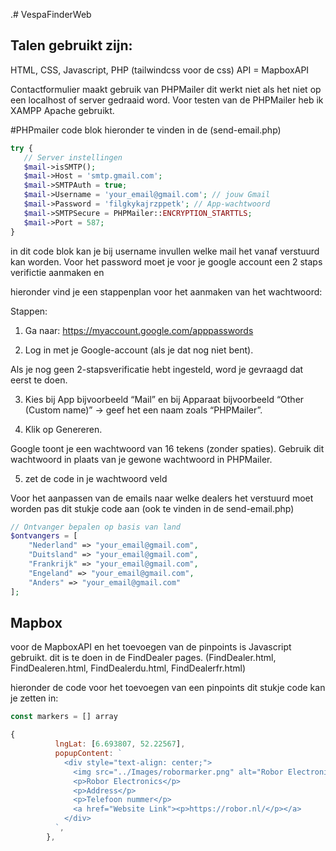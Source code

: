.# VespaFinderWeb

## Talen gebruikt zijn:

HTML, CSS, Javascript, PHP
(tailwindcss voor de css) 
API = MapboxAPI

Contactformulier maakt gebruik van PHPMailer dit werkt niet als het niet op een localhost of server gedraaid word.
Voor testen van de PHPMailer heb ik XAMPP Apache gebruikt.

#PHPmailer
code blok hieronder te vinden in de (send-email.php)

```PHP
try {
   // Server instellingen
   $mail->isSMTP();
   $mail->Host = 'smtp.gmail.com';
   $mail->SMTPAuth = true;
   $mail->Username = 'your_email@gmail.com'; // jouw Gmail
   $mail->Password = 'filgkykajrzppetk'; // App-wachtwoord
   $mail->SMTPSecure = PHPMailer::ENCRYPTION_STARTTLS;
   $mail->Port = 587;
} 
```

in dit code blok kan je bij username invullen welke mail het vanaf verstuurd kan worden. Voor het password moet je voor je google account een 2 staps verifictie aanmaken en

hieronder vind je een stappenplan voor het aanmaken van het wachtwoord: 


Stappen:
1. Ga naar: https://myaccount.google.com/apppasswords

2. Log in met je Google-account (als je dat nog niet bent).

Als je nog geen 2-stapsverificatie hebt ingesteld, word je gevraagd dat eerst te doen.

3. Kies bij App bijvoorbeeld “Mail” en bij Apparaat bijvoorbeeld “Other (Custom name)” → geef het een naam zoals “PHPMailer”.

4. Klik op Genereren.

Google toont je een wachtwoord van 16 tekens (zonder spaties). Gebruik dit wachtwoord in plaats van je gewone wachtwoord in PHPMailer.

5. zet de code in je wachtwoord veld

Voor het aanpassen van de emails naar welke dealers het verstuurd moet worden pas dit stukje code aan (ook te vinden in de send-email.php)
```PHP
// Ontvanger bepalen op basis van land 
$ontvangers = [
    "Nederland" => "your_email@gmail.com",
    "Duitsland" => "your_email@gmail.com",
    "Frankrijk" => "your_email@gmail.com",
    "Engeland" => "your_email@gmail.com",
    "Anders" => "your_email@gmail.com"
];
```

## Mapbox
voor de MapboxAPI en het toevoegen van de pinpoints is Javascript gebruikt.
dit is te doen in de FindDealer pages. (FindDealer.html, FindDealeren.html, FindDealerdu.html, FindDealerfr.html)

hieronder de code voor het toevoegen van een pinpoints
dit stukje code kan je zetten in:
```Javascript
const markers = [] array

{
          lngLat: [6.693807, 52.22567],
          popupContent: `
            <div style="text-align: center;">
              <img src="../Images/robormarker.png" alt="Robor Electronics" style="width: 250px; height: auto; margin-bottom: 10px;" />
              <p>Robor Electronics</p>
              <p>Address</p>
              <p>Telefoon nummer</p>
              <a href="Website Link"><p>https://robor.nl/</p></a>
            </div>
          `,
        },
```
